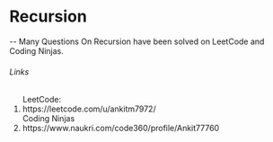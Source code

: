 # Recursion

-- Many Questions On Recursion have been solved on LeetCode and Coding Ninjas.

<h6>Links</h6>
<ol>
LeetCode: <li>https://leetcode.com/u/ankitm7972/ </li>
Coding Ninjas <li>https://www.naukri.com/code360/profile/Ankit77760 </li>
</ol>
